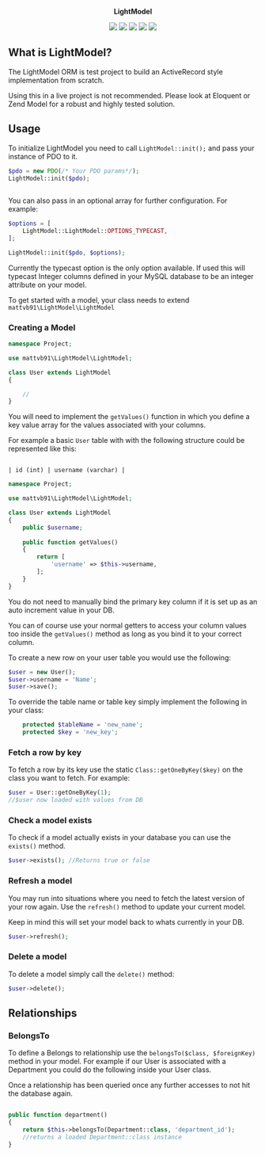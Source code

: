 <p align="center"><b>LightModel</b></p>

<p align="center">
  <img src="https://travis-ci.org/mattvb91/LightModel.svg?branch=master">
  <img class="latest_stable_version_img" src="https://poser.pugx.org/mattvb91/lightmodel/v/stable">
  <img class="total_img" src="https://poser.pugx.org/mattvb91/lightmodel/downloads">
  <img class="latest_unstable_version_img" src="https://poser.pugx.org/mattvb91/lightmodel/v/unstable">
  <img class="license_img" src="https://poser.pugx.org/mattvb91/lightmodel/license">
</p>

## What is LightModel?

The LightModel ORM is test project to build an ActiveRecord 
style implementation from scratch.

Using this in a live project is not recommended. Please look at Eloquent or Zend Model for 
a robust and highly tested solution.

## Usage

To initialize LightModel you need to call ```LightModel::init();``` and pass your instance
of PDO to it.

```php
$pdo = new PDO(/* Your PDO params*/);
LightModel::init($pdo);
     
```

You can also pass in an optional array for further configuration. For example:

```php
$options = [
    LightModel::LightModel::OPTIONS_TYPECAST,
];

LightModel::init($pdo, $options);
```
Currently the typecast option is the only option available. If used this will typecast Integer columns
defined in your MySQL database to be an integer attribute on your model.


To get started with a model, your class needs to extend ```mattvb91\LightModel\LightModel```

### Creating a Model

```php
namespace Project;

use mattvb91\LightModel\LightModel;

class User extends LightModel
{

    //
}

```

You will need to implement the ```getValues()``` function in which you define a key value 
array for the values associated with your columns.

For example a basic ```User``` table with with the following structure could be represented
like this:

```mysql

| id (int) | username (varchar) |
```

```php
namespace Project;

use mattvb91\LightModel\LightModel;

class User extends LightModel
{
    public $username;
    
    public function getValues()
    {
        return [
            'username' => $this->username,
        ];
    }
}

```

You do not need to manually bind the primary key column if it is set up as an auto increment
value in your DB. 

You can of course use your normal getters to access your column values too inside the 
```getValues()``` method as long as you bind it to your correct column.

To create a new row on your user table you would use the following:

```php
$user = new User();
$user->username = 'Name';
$user->save();
```

To override the table name or table key simply implement the following in your class:

```php
    protected $tableName = 'new_name';
    protected $key = 'new_key';
```

### Fetch a row by key

To fetch a row by its key use the static ```Class::getOneByKey($key)``` on the class you want to fetch.
For example:

```php
$user = User::getOneByKey(1);
//$user now loaded with values from DB
```

### Check a model exists

To check if a model actually exists in your database you can use the ```exists()``` method.

```php
$user->exists(); //Returns true or false
```

### Refresh a model

You may run into situations where you need to fetch the latest version of your row again.
Use the ```refresh()``` method to update your current model. 

Keep in mind this will set your model back to whats currently in your DB.

```php
$user->refresh();
```

### Delete a model

To delete a model simply call the ```delete()``` method:

```php
$user->delete();
```

## Relationships

### BelongsTo

To define a Belongs to relationship use the ```belongsTo($class, $foreignKey)``` method in your model.
For example if our User is associated with a Department you could do the following
inside your User class.

Once a relationship has been queried once any further accesses to not hit the database again.

```php

public function department() 
{
    return $this->belongsTo(Department::class, 'department_id');
    //returns a loaded Department::class instance
}

```

